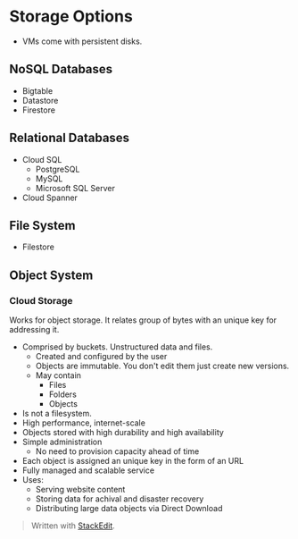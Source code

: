 
# Storage Options

- VMs come with persistent disks.

## NoSQL Databases
- Bigtable
- Datastore
- Firestore

## Relational Databases
- Cloud SQL
	- PostgreSQL
	- MySQL
	- Microsoft SQL Server
- Cloud Spanner

## File System
- Filestore

## Object System

### Cloud Storage 

Works for object storage. It relates group of bytes with an unique key for addressing it.

- Comprised by buckets. Unstructured data and files.
	- Created and configured by the user
	- Objects are immutable. You don't edit them just create new versions.
	- May contain
		- Files 
		- Folders
		- Objects 
- Is not a filesystem.
- High performance, internet-scale
- Objects stored with high durability and high availability
- Simple administration
	- No need to provision capacity ahead of time
- Each object is assigned an unique key in the form of an URL
- Fully managed and scalable service
- Uses:
	- Serving website content
	- Storing data for achival and disaster recovery
	- Distributing large data objects via Direct Download


> Written with [StackEdit](https://stackedit.io/).
<!--stackedit_data:
eyJoaXN0b3J5IjpbLTE5NzQwMjkyNjIsMTU2MTYzODg5MSwtMT
QzMTA2NTM1OV19
-->